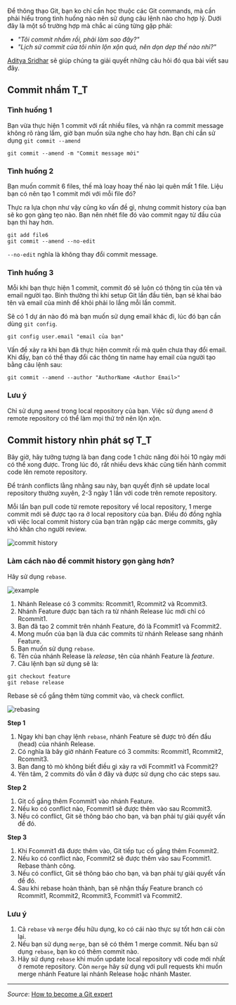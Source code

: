 Để thông thạo Git, bạn ko chỉ cần học thuộc các Git commands, mà cần phải hiểu trong tình huống nào nên sử dụng câu lệnh nào cho hợp lý. Dưới đây là một số trường hợp mà chắc ai cũng từng gặp phải:

- *"Tôi commit nhầm rồi, phải làm sao đây?"*
- *"Lịch sử commit của tôi nhìn lộn xộn quá, nên dọn dẹp thế nào nhỉ?"*

[Aditya Sridhar](https://adityasridhar.com/) sẽ giúp chúng ta giải quyết những câu hỏi đó qua bài viết sau đây.

## Commit nhầm T_T

### Tình huống 1

Bạn vừa thực hiện 1 commit với rất nhiều files, và nhận ra commit message không rõ ràng lắm, giờ bạn muốn sửa nghe cho hay hơn. Bạn chỉ cần sử dụng `git commit --amend`

```
git commit --amend -m "Commit message mới"
```

### Tình huống 2

Bạn muốn commit 6 files, thế mà loay hoay thế nào lại quên mất 1 file. Liệu bạn có nên tạo 1 commit mới với mỗi file đó?

Thực ra lựa chọn như vậy cũng ko vấn đề gì, nhưng commit history của bạn sẽ ko gọn gàng tẹo nào. Bạn nên nhét file đó vào commit ngay từ đầu của bạn thì hay hơn.

```
git add file6
git commit --amend --no-edit
```

`--no-edit` nghĩa là không thay đổi commit message.

### Tình huống 3

Mỗi khi bạn thực hiện 1 commit, commit đó sẽ luôn có thông tin của tên và email người tạo. Bình thường thì khi setup Git lần đầu tiên, bạn sẽ khai báo tên và email của mình để khỏi phải lo lắng mỗi lần commit.

Sẽ có 1 dự án nào đó mà bạn muốn sử dụng email khác đi, lúc đó bạn cần dùng `git config`.

```
git config user.email "email của bạn"
```

Vấn đề xảy ra khi bạn đã thực hiện commit rồi mà quên chưa thay đổi email. Khi đấy, bạn có thể thay đổi các thông tin name hay email của người tạo bằng câu lệnh sau:

```
git commit --amend --author "AuthorName <Author Email>"
```

### Lưu ý

Chỉ sử dụng `amend` trong local repository của bạn. Việc sử dụng `amend` ở remote repository có thể làm mọi thứ trở nên lộn xộn.

## Commit history nhìn phát sợ T_T

Bây giờ, hãy tưởng tượng là bạn đang code 1 chức năng đòi hỏi 10 ngày mới có thể xong được. Trong lúc đó, rất nhiều devs khác cũng tiến hành commit code lên remote repository.

Để tránh conflicts lằng nhằng sau này, bạn quyết định sẽ update local repository thường xuyên, 2-3 ngày 1 lần với code trên remote repository.

Mỗi lần bạn pull code từ remote repository về local repository, 1 merge commit mới sẽ được tạo ra ở local repository của bạn. Điều đó đồng nghĩa với việc local commit history của bạn tràn ngập các merge commits, gây khó khăn cho người review.

![commit history](https://images.viblo.asia/83f21deb-2e02-42bf-961e-7c05207f9111.jpeg)

### Làm cách nào để commit history gọn gàng hơn?

Hãy sử dụng `rebase`.

![example](https://images.viblo.asia/a166ae33-b271-4b95-84e0-4780cf37e1bf.jpeg)

1. Nhánh Release có 3 commits: Rcommit1, Rcommit2 và Rcommit3.
2. Nhánh Feature được bạn tách ra từ nhánh Release lúc mới chỉ có Rcommit1.
3. Bạn đã tạo 2 commit trên nhánh Feature, đó là Fcommit1 và Fcommit2.
4. Mong muốn của bạn là đưa các commits từ nhánh Release sang nhánh Feature.
5. Bạn muốn sử dụng `rebase`.
6. Tên của nhánh Release là *release*, tên của nhánh Feature là *feature*.
7. Câu lệnh bạn sử dụng sẽ là:

```
git checkout feature
git rebase release
```

Rebase sẽ cố gắng thêm từng commit vào, và check conflict.

![rebasing](https://images.viblo.asia/65d6fe02-8266-49d5-9fe6-f5f6e8236c55.jpeg)

**Step 1**

1. Ngay khi bạn chạy lệnh `rebase`, nhánh Feature sẽ được trỏ đến đầu (head) của nhánh Release.
2. Có nghĩa là bây giờ nhánh Feature có 3 commits: Rcommit1, Rcommit2, Rcommit3.
3. Bạn đang tò mò không biết điều gì xảy ra với Fcommit1 và Fcommit2?
4. Yên tâm, 2 commits đó vẫn ở đây và được sử dụng cho các steps sau.

**Step 2**

1. Git cố gắng thêm Fcommit1 vào nhánh Feature.
2. Nếu ko có conflict nào, Fcommit1 sẽ được thêm vào sau Rcommit3.
3. Nếu có conflict, Git sẽ thông báo cho bạn, và bạn phải tự giải quyết vấn đề đó.

**Step 3**

1. Khi Fcommit1 đã được thêm vào, Git tiếp tục cố gắng thêm Fcommit2.
2. Nếu ko có conflict nào, Fcommit2 sẽ được thêm vào sau Fcommit1. Rebase thành công.
3. Nếu có conflict, Git sẽ thông báo cho bạn, và bạn phải tự giải quyết vấn đề đó.
4. Sau khi rebase hoàn thành, bạn sẽ nhận thấy Feature branch có Rcommit1, Rcommit2, Rcommit3, Fcommit1 và Fcommit2.

### Lưu ý

1. Cả `rebase` và `merge` đều hữu dụng, ko có cái nào thực sự tốt hơn cái còn lại.
2. Nếu bạn sử dụng `merge`, bạn sẽ có thêm 1 merge commit. Nếu bạn sử dụng `rebase`, bạn ko có thêm commit nào.
3. Hãy sử dụng `rebase` khi muốn update local repository với code mới nhất ở remote repository. Còn `merge` hãy sử dụng với pull requests khi muốn merge nhánh Feature lại nhánh Release hoặc nhánh Master.

---

*Source*: [How to become a Git expert](https://medium.freecodecamp.org/how-to-become-a-git-expert-e7c38bf54826)